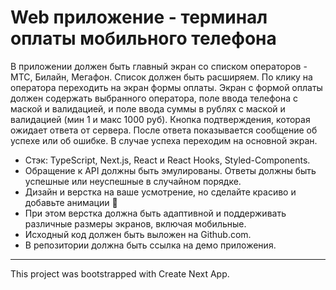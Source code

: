 # Web приложение - терминал оплаты мобильного телефона

В приложении должен быть главный экран со списком операторов - МТС, Билайн, Мегафон. Список должен быть расширяем. По клику на оператора переходить на экран формы оплаты.
Экран с формой оплаты должен содержать выбранного оператора, поле ввода телефона с маской и валидацией, и поле ввода суммы в рублях с маской и валидацией (мин 1 и макс 1000 руб). Кнопка подтверждения, которая ожидает ответа от сервера. После ответа показывается сообщение об успехе или об ошибке. В случае успеха переходим на основной экран.

- Стэк: TypeScript, Next.js, React и React Hooks, Styled-Components.
- Обращение к API должны быть эмулированы. Ответы должны быть успешные или неуспешные в случайном порядке.
- Дизайн и верстка на ваше усмотрение, но сделайте красиво и добавьте анимации 💅
- При этом верстка должна быть адаптивной и поддерживать различные размеры экранов, включая мобильные.
- Исходный код должен быть выложен на Github.com.
- В репозитории должна быть ссылка на демо приложения.

---

This project was bootstrapped with Create Next App.

